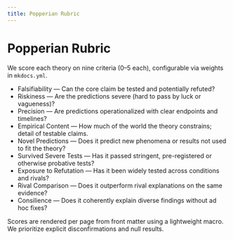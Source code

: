 ```yaml
---
title: Popperian Rubric
---
```


# Popperian Rubric

We score each theory on nine criteria (0–5 each), configurable via weights in `mkdocs.yml`.

- Falsifiability — Can the core claim be tested and potentially refuted?
- Riskiness — Are the predictions severe (hard to pass by luck or vagueness)?
- Precision — Are predictions operationalized with clear endpoints and timelines?
- Empirical Content — How much of the world the theory constrains; detail of testable claims.
- Novel Predictions — Does it predict new phenomena or results not used to fit the theory?
- Survived Severe Tests — Has it passed stringent, pre-registered or otherwise probative tests?
- Exposure to Refutation — Has it been widely tested across conditions and rivals?
- Rival Comparison — Does it outperform rival explanations on the same evidence?
- Consilience — Does it coherently explain diverse findings without ad hoc fixes?

Scores are rendered per page from front matter using a lightweight macro. We prioritize explicit disconfirmations and null results.

